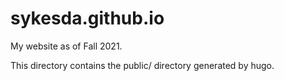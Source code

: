 # sykesda.github.io

My website as of Fall 2021.

This directory contains the public/ directory generated by hugo.
